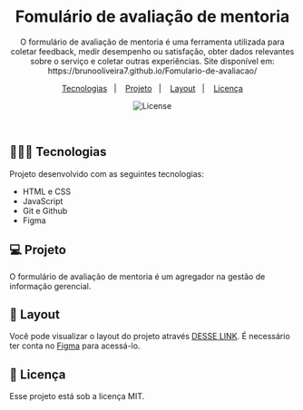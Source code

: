 <h1 align="center"> Fomulário de avaliação de mentoria </h1>

<p align="center">
O formulário de avaliação de mentoria é uma ferramenta utilizada para coletar feedback, medir desempenho ou satisfação, obter dados relevantes sobre o serviço e coletar outras experiências. Site disponível em: https://brunooliveira7.github.io/Fomulario-de-avaliacao/
</p>

<p align="center">
  <a href="#-tecnologias">Tecnologias</a>&nbsp;&nbsp;&nbsp;|&nbsp;&nbsp;&nbsp;
  <a href="#-projeto">Projeto</a>&nbsp;&nbsp;&nbsp;|&nbsp;&nbsp;&nbsp;
  <a href="#-layout">Layout</a>&nbsp;&nbsp;&nbsp;|&nbsp;&nbsp;&nbsp;
  <a href="#memo-licença">Licença</a>
</p>

<p align="center">
  <img alt="License" src="https://github.com/brunooliveira7/Fomulario-de-avaliacao/blob/main/images/Layout%20formul%C3%A1rio%20de%20mentoria.png">
</p>

<br>

## 🧑🏻‍💻 Tecnologias

Projeto desenvolvido com as seguintes tecnologias:

- HTML e CSS
- JavaScript
- Git e Github
- Figma

## 💻 Projeto

O formulário de avaliação de mentoria é um agregador na gestão de informação gerencial.

## 🔖 Layout

Você pode visualizar o layout do projeto através [DESSE LINK](https://www.figma.com/design/zF8CuZsMRap9irG8dZQLvp/Stage-03---Formul%C3%A1rio-avan%C3%A7ado-(Copy)?node-id=0-1&m=dev). É necessário ter conta no [Figma](https://figma.com) para acessá-lo.

## :memo: Licença

Esse projeto está sob a licença MIT.
